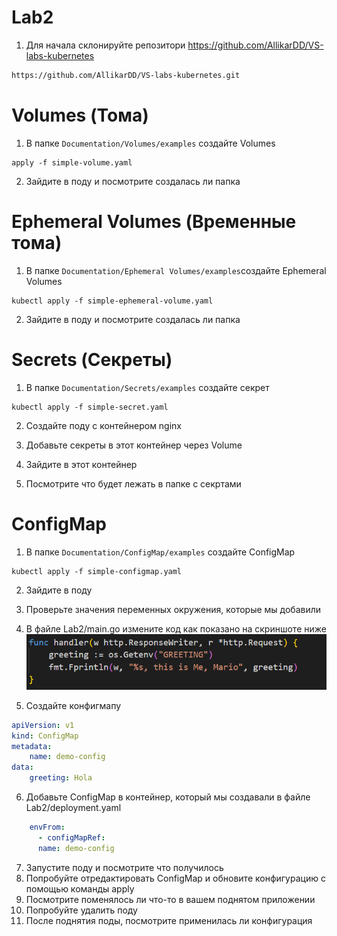 # Lab2

1. Для начала склонируйте репозитори https://github.com/AllikarDD/VS-labs-kubernetes
‍

```bash
https://github.com/AllikarDD/VS-labs-kubernetes.git
```

# Volumes (Тома)

1. В папке `Documentation/Volumes/examples`​ создайте Volumes

```shell
apply -f simple-volume.yaml
```

2. Зайдите в поду и посмотрите создалась ли папка

# Ephemeral Volumes (Временные тома)

1. В папке `Documentation/Ephemeral Volumes/examples`​ создайте Ephemeral Volumes

```shell
kubectl apply -f simple-ephemeral-volume.yaml
```
2. Зайдите в поду и посмотрите создалась ли папка


# Secrets (Секреты)

1. В папке `Documentation/Secrets/examples`​ создайте секрет

```shell
kubectl apply -f simple-secret.yaml
```

2. Создайте поду с контейнером nginx

3. Добавьте секреты в этот контейнер через Volume

4. Зайдите в этот контейнер
5. Посмотрите что будет лежать в папке с секртами




# ConfigMap

1. В папке `Documentation/ConfigMap/examples`​ создайте ConfigMap

```shell
kubectl apply -f simple-configmap.yaml
```

2. Зайдите в поду 
3. Проверьте значения переменных окружения, которые мы добавили

4. В файле Lab2/main.go измените код как показано на скриншоте ниже
   ![](assets/image.png)

5. Создайте конфигмапу 

```yaml
apiVersion: v1
kind: ConfigMap
metadata:
	name: demo-config
data:
	greeting: Hola
```
6. Добавьте ConfigMap в контейнер, который мы создавали в файле  Lab2/deployment.yaml
```yaml
    envFrom:
      - configMapRef:
      name: demo-config
```

7. Запустите поду и посмотрите что получилось
8. Попробуйте отредактировать ConfigMap и обновите конфигурацию с помощью команды apply
9. Посмотрите поменялось ли что-то в вашем поднятом приложении 
10. Попробуйте удалить поду 
11. После поднятия поды, посмотрите применилась ли конфигурация 